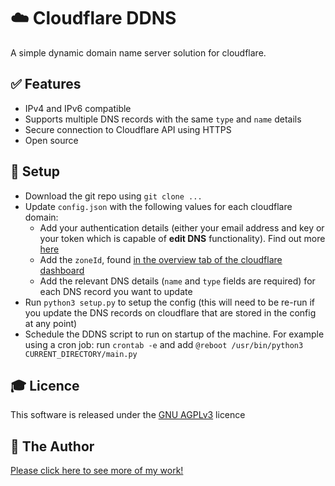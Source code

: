 # ☁️ Cloudflare DDNS
A simple dynamic domain name server solution for cloudflare.

## ✅ Features
* IPv4 and IPv6 compatible
* Supports multiple DNS records with the same `type` and `name` details
* Secure connection to Cloudflare API using HTTPS
* Open source

## 🔧 Setup
* Download the git repo using `git clone ...`
* Update `config.json` with the following values for each cloudflare domain:
  * Add your authentication details (either your email address and key or your token which is capable of **edit DNS** functionality). Find out more [here](https://developers.cloudflare.com/api/tokens/create)
  * Add the `zoneId`, found [in the overview tab of the cloudflare dashboard](https://community.cloudflare.com/t/where-to-find-zone-id/132913)
  * Add the relevant DNS details (`name` and `type` fields are required) for each DNS record you want to update
* Run `python3 setup.py` to setup the config (this will need to be re-run if you update the DNS records on cloudflare that are stored in the config at any point)
* Schedule the DDNS script to run on startup of the machine. For example using a cron job: run `crontab -e` and add `@reboot /usr/bin/python3 CURRENT_DIRECTORY/main.py`

## 🎓 Licence
This software is released under the [GNU AGPLv3](blob/main/LICENSE) licence

## 👨 The Author
[Please click here to see more of my work!](https://tomstowe.co.uk)